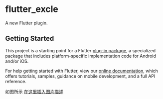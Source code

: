 # flutter_excle

A new Flutter plugin.

## Getting Started

This project is a starting point for a Flutter
[plug-in package](https://flutter.dev/developing-packages/),
a specialized package that includes platform-specific implementation code for
Android and/or iOS.

For help getting started with Flutter, view our 
[online documentation](https://flutter.dev/docs), which offers tutorials, 
samples, guidance on mobile development, and a full API reference.

如图所示
[在这里插入图片描述](https://github.com/luhenchang/flutter_excle/blob/master/wwwwwww.png?raw=true)

